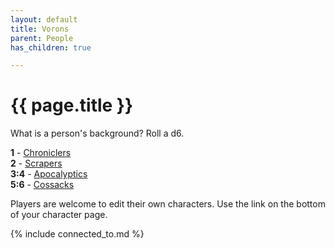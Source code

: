 ```yaml
---
layout: default
title: Vorons
parent: People
has_children: true

---
```


# {{ page.title }}

What is a person's background? Roll a d6.

**1** - [Chroniclers](../../systems/backgrounds/chroniclers.md)  
**2** - [Scrapers](../../systems/backgrounds/scrapers.md)  
**3:4** - [Apocalyptics](../../systems/backgrounds/apocalyptics.md)  
**5:6** - [Cossacks](../../systems/backgrounds/cossacks.md)

Players are welcome to edit their own characters.
Use the link on the bottom of your character page.

{% include connected_to.md %}